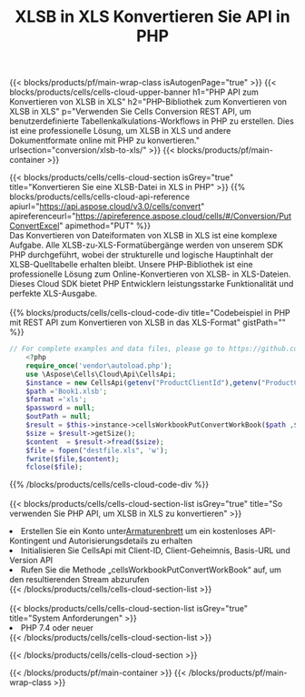 ﻿---
title:  XLSB in XLS Konvertieren Sie API in PHP
description:  Verwenden von Aspose.Cells Cloud SDK für PHP zum Konvertieren einer XLSB-Formatdatei in eine XLS-Formatdatei.
url: /de/php/conversion/xlsb-to-xls/
---
{{< blocks/products/pf/main-wrap-class isAutogenPage="true" >}}
{{< blocks/products/cells/cells-cloud-upper-banner h1="PHP API zum Konvertieren von XLSB in XLS" h2="PHP-Bibliothek zum Konvertieren von XLSB in XLS" p="Verwenden Sie Cells Conversion REST API, um benutzerdefinierte Tabellenkalkulations-Workflows in PHP zu erstellen. Dies ist eine professionelle Lösung, um XLSB in XLS und andere Dokumentformate online mit PHP zu konvertieren." urlsection="conversion/xlsb-to-xls/" >}}
{{< blocks/products/pf/main-container >}}

{{< blocks/products/cells/cells-cloud-section isGrey="true" title="Konvertieren Sie eine XLSB-Datei in XLS in PHP" >}}
{{% blocks/products/cells/cells-cloud-api-reference apiurl="https://api.aspose.cloud/v3.0/cells/convert" apireferenceurl="https://apireference.aspose.cloud/cells/#/Conversion/PutConvertExcel" apimethod="PUT" %}}
<br/>
Das Konvertieren von Dateiformaten von XLSB in XLS ist eine komplexe Aufgabe. Alle XLSB-zu-XLS-Formatübergänge werden von unserem SDK PHP durchgeführt, wobei der strukturelle und logische Hauptinhalt der XLSB-Quelltabelle erhalten bleibt. Unsere PHP-Bibliothek ist eine professionelle Lösung zum Online-Konvertieren von XLSB- in XLS-Dateien. Dieses Cloud SDK bietet PHP Entwicklern leistungsstarke Funktionalität und perfekte XLS-Ausgabe.
<br/>
<br/>
{{% blocks/products/cells/cells-cloud-code-div title="Codebeispiel in PHP mit REST API zum Konvertieren von XLSB in das XLS-Format" gistPath="" %}}
 
```php
// For complete examples and data files, please go to https://github.com/aspose-cells-cloud/aspose-cells-cloud-php/
    <?php
    require_once('vendor\autoload.php');
    use \Aspose\Cells\Cloud\Api\CellsApi;
    $instance = new CellsApi(getenv("ProductClientId"),getenv("ProductClientSecret"));
    $path ='Book1.xlsb';    
    $format ='xls';
    $password = null;
    $outPath = null;      
    $result = $this->instance->cellsWorkbookPutConvertWorkBook($path ,$format, $password,  $outPath);
    $size = $result->getSize();
    $content  = $result->fread($size);
    $file = fopen("destfile.xls", 'w');
    fwrite($file,$content);
    fclose($file);
```
 
{{% /blocks/products/cells/cells-cloud-code-div %}}
<br/>
<br/>
{{< blocks/products/cells/cells-cloud-section-list isGrey="true" title="So verwenden Sie PHP API, um XLSB in XLS zu konvertieren" >}}
<li> Erstellen Sie ein Konto unter<a href="https://dashboard.aspose.cloud/">Armaturenbrett</a> um ein kostenloses API-Kontingent und Autorisierungsdetails zu erhalten</li>
<li>Initialisieren Sie CellsApi mit Client-ID, Client-Geheimnis, Basis-URL und Version API</li>
<li>Rufen Sie die Methode „cellsWorkbookPutConvertWorkBook“ auf, um den resultierenden Stream abzurufen</li>
{{< /blocks/products/cells/cells-cloud-section-list >}}
<br/>
<br/>
{{< blocks/products/cells/cells-cloud-section-list isGrey="true" title="System Anforderungen" >}}
<li>PHP 7.4 oder neuer</li>
{{< /blocks/products/cells/cells-cloud-section-list >}}

{{< /blocks/products/cells/cells-cloud-section >}}

{{< /blocks/products/pf/main-container >}}
{{< /blocks/products/pf/main-wrap-class >}}
